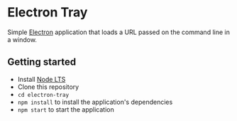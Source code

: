 # Electron Tray

Simple [Electron](http://electron.atom.io) application that loads a URL
passed on the command line in a window.

## Getting started

- Install [Node LTS](https://nodejs.org)
- Clone this repository
- `cd electron-tray`
- `npm install` to install the application's dependencies
- `npm start` to start the application
